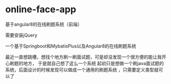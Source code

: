 # online-face-app
基于angular8的在线刷题系统（前端）

需要安装jQuery


一个基于Springboot和MybatisPlus以及Angular8的在线刷题系统 

最近一直想跳槽，想找个地方刷一刷面试题，可是却没发现一个很方便的能让我开心刷题的地方， 于是就自己想了这么一个系统 起初只是想做一个刷java面试题的系统，后面设计的时候发现可以做成一个通用的刷题系统 ，只需要定义类型就可以了
